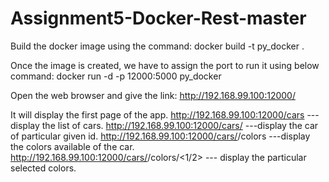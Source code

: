 # Assignment5-Docker-Rest-master


Build the docker image using the command:
     docker build -t py_docker .

Once the image is created, we have to assign the port to run it using below command:
     docker run -d -p 12000:5000 py_docker

Open the web browser and give the link:
    http://192.168.99.100:12000/

It will display the first page of the app.
   http://192.168.99.100:12000/cars ---display the list of cars.
   http://192.168.99.100:12000/cars/<id> ---display the car of particular given id.
   http://192.168.99.100:12000/cars/<id>/colors ---display the colors available of the car.
   http://192.168.99.100:12000/cars/<id>/colors/<1/2> --- display the particular selected colors.
